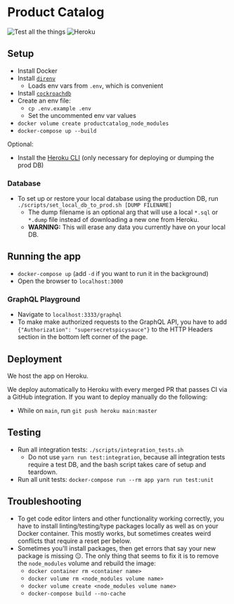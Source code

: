 # Product Catalog

![Test all the things](https://github.com/quiltyweb/productcatalog/workflows/Test%20all%20the%20things/badge.svg)
![Heroku](https://heroku-badge.herokuapp.com/?app=productcatalog)

## Setup

- Install Docker
- Install [`direnv`](https://direnv.net/)
  - Loads env vars from `.env`, which is convenient
- Install [`cockroachdb`](https://www.cockroachlabs.com/docs/stable/install-cockroachdb-mac.html)
- Create an env file:
  - `cp .env.example .env`
  - Set the uncommented env var values
- `docker volume create productcatalog_node_modules`
- `docker-compose up --build`

Optional:

- Install the [Heroku CLI](https://devcenter.heroku.com/articles/heroku-cli) (only necessary for deploying or dumping the prod DB)

### Database

- To set up or restore your local database using the production DB, run `./scripts/set_local_db_to_prod.sh [DUMP FILENAME]`
  - The dump filename is an optional arg that will use a local `*.sql` or `*.dump` file instead of downloading a new one from Heroku.
  - **WARNING:** This will erase any data you currently have on your local DB.

## Running the app

- `docker-compose up` (add `-d` if you want to run it in the background)
- Open the browser to `localhost:3000`

### GraphQL Playground

- Navigate to `localhost:3333/graphql`
- To make make authorized requests to the GraphQL API, you have to add `{"Authorization": "supersecretspicysauce"}` to the HTTP Headers section in the bottom left corner of the page.

## Deployment

We host the app on Heroku.

We deploy automatically to Heroku with every merged PR that passes CI via a GitHub integration. If you want to deploy manually do the following:

- While on `main`, run `git push heroku main:master`

## Testing

- Run all integration tests: `./scripts/integration_tests.sh`
  - Do not use `yarn run test:integration`, because all integration tests require a test DB, and the bash script takes care of setup and teardown.
- Run all unit tests: `docker-compose run --rm app yarn run test:unit`

## Troubleshooting

- To get code editor linters and other functionality working correctly, you have to install linting/testing/type packages locally as well as on your Docker container. This mostly works, but sometimes creates weird conflicts that require a reset per below.
- Sometimes you'll install packages, then get errors that say your new package is missing :expressionless:. The only thing that seems to fix it is to remove the `node_modules` volume and rebuild the image:
  - `docker container rm <container name>`
  - `docker volume rm <node_modules volume name>`
  - `docker volume create <node_modules volume name>`
  - `docker-compose build --no-cache`

